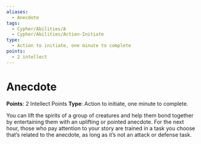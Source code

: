 ```yaml
---
aliases:
  - Anecdote
tags:
  - Cypher/Abilities/A
  - Cypher/Abilities/Action-Initiate
type:
  - Action to initiate, one minute to complete
points:
  - 2 intellect
---
```


# Anecdote

**Points**: 2 Intellect Points
**Type**: Action to initiate, one minute to complete.

You can lift the spirits of a group of creatures and help them bond together by entertaining them with an uplifting or pointed anecdote. For the next hour, those who pay attention to your story are trained in a task you choose that’s related to the anecdote, as long as it’s not an attack or defense task.
